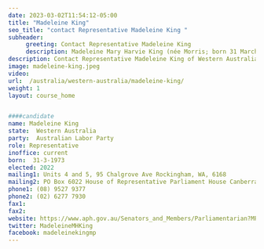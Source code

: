 ```yaml
---
date: 2023-03-02T11:54:12-05:00
title: "Madeleine King"
seo_title: "contact Representative Madeleine King "
subheader:
     greeting: Contact Representative Madeleine King
     description: Madeleine Mary Harvie King (née Morris; born 31 March 1973) is an Australian politician. She is a member of the Australian Labor Party (ALP) and has been Minister for Resources and Minister for Northern Australia in the Albanese government since June 2022. She has represented the Western Australian seat of Brand in the House of Representative since 2016. She worked as a lawyer and political adviser before entering politics.
description: Contact Representative Madeleine King of Western Australia. Contact information for Madeleine King includes email address, phone number, and mailing address.
image: madeleine-king.jpeg
video:
url:  /australia/western-australia/madeleine-king/
weight: 1
layout: course_home


####candidate
name: Madeleine King
state:	Western Australia
party:	Australian Labor Party
role: Representative
inoffice: current
born:  31-3-1973
elected: 2022
mailing1: Units 4 and 5, 95 Chalgrove Ave Rockingham, WA, 6168
mailing2: PO Box 6022 House of Representative Parliament House Canberra ACT 2600
phone1:	(08) 9527 9377
phone2: (02) 6277 7930
fax1:
fax2:
website: https://www.aph.gov.au/Senators_and_Members/Parliamentarian?MPID=102376
twitter: MadeleineMHKing
facebook: madeleinekingmp
---
```

